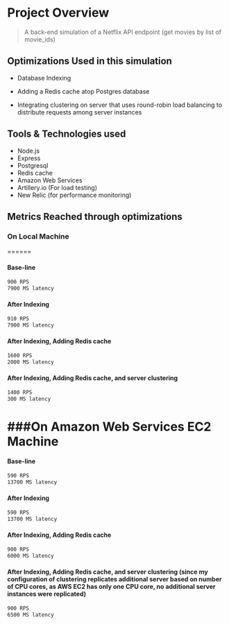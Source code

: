 # Project Overview

> A back-end simulation of a Netflix API endpoint (get movies by list of movie_ids)

## Optimizations Used in this simulation

- Database Indexing

- Adding a Redis cache atop Postgres database

- Integrating clustering on server that uses round-robin load balancing to distribute requests among server instances

## Tools & Technologies used

- Node.js
- Express
- Postgresql
- Redis cache
- Amazon Web Services
- Artillery.io (For load testing)
- New Relic (for performance monitoring)


## Metrics Reached through optimizations

### On Local Machine
======

#### Base-line

```sh
900 RPS
7900 MS latency
```

#### After Indexing

```sh
910 RPS
7900 MS latency
```

#### After Indexing, Adding Redis cache

```sh
1600 RPS
2000 MS latency
```

#### After Indexing, Adding Redis cache, and server clustering

```sh
1400 RPS
300 MS latency
```

###On Amazon Web Services EC2 Machine
======

#### Base-line

```sh
590 RPS
13700 MS latency
```

#### After Indexing

```sh
590 RPS
13700 MS latency
```

#### After Indexing, Adding Redis cache

```sh
900 RPS
6000 MS latency
```

#### After Indexing, Adding Redis cache, and server clustering (since my configuration of clustering replicates additional server based on number of CPU cores, as AWS EC2 has only one CPU core, no additional server instances were replicated)

```sh
900 RPS
6500 MS latency
```
